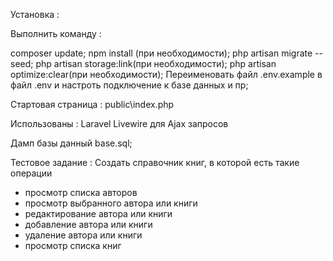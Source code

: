 Установка :

Выполнить команду : 

composer update;
npm install (при необходимости);
php artisan migrate --seed;
php artisan storage:link(при необходимости);
php artisan optimize:clear(при необходимости);
Переименовать файл .env.example в файл .env и настроть подключение к базе данных и пр;

Стартовая страница :
public\index.php

Использованы :
Laravel
Livewire для Ajax запросов

Дамп базы данный base.sql;

Тестовое задание :
Создать справочник книг, в которой есть такие операции

- просмотр списка авторов
- просмотр выбранного автора или книги 
- редактирование автора или книги
- добавление автора или книги
- удаление автора или книги
- просмотр списка книг
